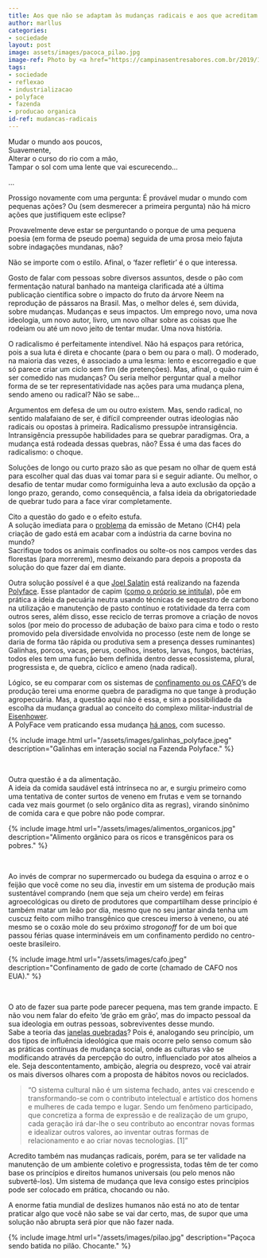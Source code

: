 ```yaml
---
title: Aos que não se adaptam às mudanças radicais e aos que acreditam que sim
author: marllus
categories:
- sociedade
layout: post
image: assets/images/pacoca_pilao.jpg
image-ref: Photo by <a href="https://campinasentresabores.com.br/2019/10/31/pacoca-de-carne-seca-e-comida-de-saci/pacoca_pilao/">Entre Sabores</a>
tags:
- sociedade
- reflexao
- industrializacao
- polyface
- fazenda
- producao organica
id-ref: mudancas-radicais
---
```


Mudar o mundo aos poucos,  
Suavemente,  
Alterar o curso do rio com a mão,  
Tampar o sol com uma lente que vai escurecendo…

…

Prossigo novamente com uma pergunta: É provável mudar o mundo com pequenas ações? Ou (sem desmerecer a primeira pergunta) não há micro ações que justifiquem este eclipse?

Provavelmente deve estar se perguntando o porque de uma pequena poesia (em forma de pseudo poema) seguida de uma prosa meio fajuta sobre indagações mundanas, não?

Não se importe com o estilo. Afinal, o ‘fazer refletir’ é o que interessa.

Gosto de falar com pessoas sobre diversos assuntos, desde o pão com 
fermentação natural banhado na manteiga clarificada até a última 
publicação científica sobre o impacto do fruto da árvore Neem na 
reprodução de pássaros na Brasil. Mas, o melhor deles é, sem dúvida, 
sobre mudanças. Mudanças e seus impactos. Um emprego novo, uma nova 
ideologia, um novo autor, livro, um novo olhar sobre as coisas que lhe 
rodeiam ou até um novo jeito de tentar mudar. Uma nova história.

O radicalismo é perfeitamente intendível. Não há espaços para retórica, 
pois a sua luta é direta e chocante (para o bem ou para o mal). O 
moderado, na maioria das vezes, é associado a uma lesma: lento e 
escorregadio e que só parece criar um ciclo sem fim (de pretenções). 
Mas, afinal, o quão ruim é ser comedido nas mudanças? Ou seria melhor 
perguntar qual a melhor forma de se ter representatividade nas ações 
para uma mudança plena, sendo ameno ou radical? Não se sabe…

Argumentos em defesa de um ou outro existem. Mas, sendo radical, no sentido  malafaiano de ser, é difícil compreender outras ideologias não radicais ou opostas à primeira. Radicalismo pressupõe intransigência. 
Intransigência pressupõe habilidades para se quebrar paradigmas. Ora, a 
mudança está rodeada dessas quebras, não? Essa é uma das faces do 
radicalismo: o choque.

Soluções de longo ou curto prazo são as que pesam no olhar de quem está para  escolher qual das duas vai tomar para si e seguir adiante. Ou melhor, o 
desafio de tentar mudar como formiguinha leva a auto exclusão da opção a
 longo prazo, gerando, como consequência, a falsa ideia da 
obrigatoriedade de quebrar tudo para a face virar completamente.

Cito a questão do gado e o efeito estufa.  
A solução imediata para o [problema](http://www.oeco.org.br/dicionario-ambiental/28261-gases-do-efeito-estufa-dioxido-de-carbono-co2-e-metano-ch4/) da emissão de Metano (CH4) pela criação de gado está em acabar com a indústria da carne bovina no mundo?  
Sacrifique todos os animais confinados ou solte-os nos campos verdes das florestas  (para morrerem), mesmo deixando para depois a proposta da solução do  que fazer daí em diante.

Outra solução possível é a que [Joel Salatin](https://www.youtube.com/watch?v=-T9UaP1AsMI) está realizando na fazenda [Polyface](http://www.polyfacefarms.com/). Esse plantador de capim ([como o próprio se intitula](https://books.google.com.br/books?id=tN6FAwAAQBAJ&pg=PT207&dq=plantador+de+capim&hl=en&sa=X&ved=0ahUKEwiOp5vK9srVAhWEPiYKHbJ8DpMQ6AEIKzAA#v=onepage&q=plantador%20de%20capim&f=false)), põe em prática a ideia da pecuária neutra usando técnicas de sequestro  de carbono na utilização e manutenção de pasto contínuo e rotatividade  da terra com outros seres, além disso, esse reciclo de terras promove a  criação de novos solos (por meio do processo de adubação de baixo para  cima e todo o resto promovido pela diversidade envolvida no processo  (este nem de longe se daria de forma tão rápida ou produtiva sem a  presença desses ruminantes) Galinhas, porcos, vacas, perus, coelhos,  insetos, larvas, fungos, bactérias, todos eles tem uma função bem definida dentro desse ecossistema, plural, progressista e, de quebra, cíclico e ameno (nada radical).

Lógico, se eu comparar com os sistemas de [confinamento ou os CAFO](https://en.wikipedia.org/wiki/Concentrated_animal_feeding_operation)’s
 de produção terei uma enorme quebra de paradigma no que tange à 
produção agropecuária. Mas, a questão aqui não é essa, e sim a 
possibilidade da escolha da mudança gradual ao conceito do complexo 
militar-industrial de [Eisenhower](https://en.wikipedia.org/wiki/Dwight_D._Eisenhower).  
A PolyFace vem praticando essa mudança [há anos](http://www.acresusa.com/events/past/2017polyface-farms-intensive-discovery/about-polyface-farm), com sucesso.

{% include image.html url="/assets/images/galinhas_polyface.jpeg" description="Galinhas em interação social na Fazenda Polyface."  %}

<br>

Outra questão é a da alimentação.  
A ideia da comida saudável está intrínseca no ar, e surgiu primeiro como 
uma tentativa de conter surtos de veneno em frutas e vem se tornando 
cada vez mais gourmet (o selo orgânico dita as regras), virando sinônimo
 de comida cara e que pobre não pode comprar.

{% include image.html url="/assets/images/alimentos_organicos.jpg" description="Alimento orgânico para os ricos e transgênicos para os pobres." %}

<br>

Ao  invés de comprar no supermercado ou budega da esquina o arroz e o 
feijão que você come no seu dia, investir em um sistema de produção mais
 sustentável comprando (nem que seja um cheiro verde) em feiras 
agroecológicas ou direto de produtores que compartilham desse princípio é
 também matar um leão por dia, mesmo que no seu jantar ainda tenha um 
cuscuz feito com milho transgênico que cresceu imerso à veneno, ou até 
mesmo se o coxão mole do seu próximo *strogonoff* for de um boi que passou férias quase intermináveis em um confinamento perdido no centro-oeste brasileiro.

{% include image.html url="/assets/images/cafo.jpeg" description="Confinamento de gado de corte (chamado de CAFO nos EUA)." %}

<br>

O ato de fazer sua parte pode parecer pequena, mas tem grande impacto. E 
não vou nem falar do efeito ‘de grão em grão’, mas do impacto pessoal da
 sua ideologia em outras pessoas, sobreviventes desse mundo.  
Sabe a teoria das [janelas quebradas](https://drauziovarella.com.br/drauzio/janelas-quebradas/)? Pois é, analogando seu princípio, um dos tipos de influência ideológica que mais ocorre pelo senso comum são as práticas contínuas de mudança  social, onde as culturas vão se modificando através da percepção do  outro, influenciado por atos alheios a ele. Seja descontentamento,  ambição, alegria ou desprezo, você vai atrair os mais diversos olhares  com a proposta de hábitos novos ou reciclados.

> “O sistema cultural não é um sistema fechado, antes vai crescendo e 
> transformando-se com o contributo intelectual e artístico dos homens e  mulheres de cada tempo e lugar. Sendo um fenômeno participado, que  concretiza a forma de expressão e de realização de um grupo, cada  geração irá dar-lhe o seu contributo ao encontrar novas formas e  idealizar outros valores, ao inventar outras formas de relacionamento e ao criar novas tecnologias. [1]”

Acredito também nas mudanças radicais, porém, para se ter validade na manutenção de um ambiente coletivo e progressista, todas têm de ter como base os princípios e direitos humanos universais (ou pelo menos não 
subvertê-los). Um sistema de mudança que leva consigo estes princípios 
pode ser colocado em prática, chocando ou não.

A enorme fatia mundial de deslizes humanos não está no ato de tentar 
praticar algo que você não sabe se vai dar certo, mas, de supor que uma 
solução não abrupta será pior que não fazer nada.

{% include image.html url="/assets/images/pilao.jpg" description="Paçoca sendo batida no pilão. Chocante." %}
